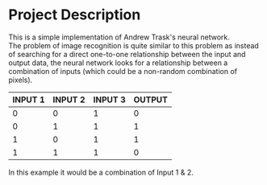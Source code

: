 # Project Description
This is a simple implementation of Andrew Trask's neural network.<BR>
The problem of image recognition is quite similar to this problem as instead of searching for a direct one-to-one relationship between the input and output data, the neural network looks for a relationship between a combination of inputs (which could be a non-random combination of pixels).

| INPUT 1 | INPUT 2 | INPUT 3 | OUTPUT |
|---------|---------|---------|--------|
| 0       | 0       | 1       | 0      |
| 0       | 1       | 1       | 1      |
| 1       | 0       | 1       | 1      |
| 1       | 1       | 1       | 0      |

In this example it would be a combination of Input 1 & 2.

